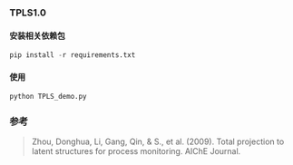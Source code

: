 ### TPLS1.0
#### 安装相关依赖包
~~~python
pip install -r requirements.txt
~~~
#### 使用
~~~ python
python TPLS_demo.py
~~~

### 参考
> Zhou, Donghua, Li, Gang, Qin, & S., et al. (2009). Total projection to latent structures for process monitoring. AIChE Journal.
